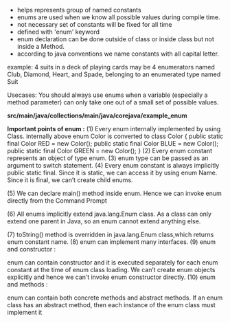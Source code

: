 
- helps represents group of named constants
-  enums are used when we know all possible values during compile time.
- not necessary set of constants will be fixed for all time 
- defined with 'enum' keyword
- enum declaration can be done outside of class or inside class but not inside a Method. 
- according to java conventions we name constants with all capital letter. 

example: 4 suits in a deck of playing cards may be 4 enumerators named Club, Diamond, Heart, and Spade, belonging to an enumerated type named Suit

Usecases: 
You should always use enums when a variable (especially a method parameter) can only take one out of a small set of possible values.


**src/main/java/collections/main/java/corejava/example_enum**

**Important points of enum :**
(1)
Every enum internally implemented by using Class. 
internally above enum Color is converted to
class Color
{
     public static final Color RED = new Color();
     public static final Color BLUE = new Color();
     public static final Color GREEN = new Color();
}
(2)
Every enum constant represents an object of type enum.
(3)
enum type can be passed as an argument to switch statement.
(4)
Every enum constant is always implicitly public static final. Since it is static, we can access it by using enum Name. Since it is final, we can’t create child enums.

(5) We can declare main() method inside enum. Hence we can invoke enum directly from the Command Prompt

(6) All enums implicitly extend java.lang.Enum class. As a class can only extend one parent in Java, so an enum cannot extend anything else.

(7)
toString() method is overridden in java.lang.Enum class,which returns enum constant name.
(8)
enum can implement many interfaces.
(9)
enum and constructor :

enum can contain constructor and it is executed separately for each enum constant at the time of enum class loading.
We can’t create enum objects explicitly and hence we can’t invoke enum constructor directly.
(10) 
enum and methods :

enum can contain both concrete methods and abstract methods. If an enum class has an abstract method, then each instance of the enum class must implement it